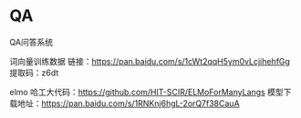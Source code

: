 # QA

QA问答系统

词向量训练数据
链接：https://pan.baidu.com/s/1cWt2qqH5ym0vLcjihehfGg 提取码：z6dt


elmo
哈工大代码：https://github.com/HIT-SCIR/ELMoForManyLangs
模型下载地址：https://pan.baidu.com/s/1RNKnj6hgL-2orQ7f38CauA